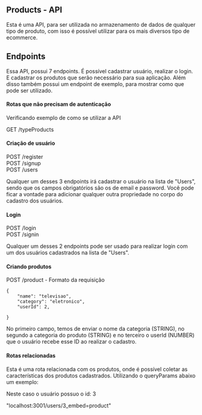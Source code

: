 ## Products - API

Esta é uma API, para ser utilizada no armazenamento de dados de qualquer tipo de produto, com isso é possível utilizar para os mais diversos tipo de ecommerce.

## Endpoints

Essa API, possui 7 endpoints.
É possível cadastrar usuário, realizar o login. E cadastrar os produtos que serão necessário para sua aplicação.
Além disso também possui um endpoint de exemplo, para mostrar como que pode ser utilizado.

#### Rotas que não precisam de autenticação

Verificando exemplo de como se utilizar a API <br/>

GET /typeProducts

#### Criação de usuário

POST /register <br/>
POST /signup <br/>
POST /users

Qualquer um desses 3 endpoints irá cadastrar o usuário na lista de "Users", sendo que os campos obrigatórios são os de email e password.
Você pode ficar a vontade para adicionar qualquer outra propriedade no corpo do cadastro dos usuários.

#### Login

POST /login <br/>
POST /signin

Qualquer um desses 2 endpoints pode ser usado para realizar login com um dos usuários cadastrados na lista de "Users".

#### Criando produtos

POST /product - Formato da requisição

    {
        "name": "televisao",
        "category": "eletronico",
        "userId": 2,

    }

No primeiro campo, temos de enviar o nome da categoria (STRING), no segundo a categoria do produto (STRING) e no terceiro o userId (NUMBER) que o usuário recebe esse ID ao realizar o cadastro.

#### Rotas relacionadas

Esta é uma rota relacionada com os produtos, onde é possível coletar as características dos produtos cadastrados.
Utilizando o queryParams abaixo um exemplo:

Neste caso o usuário possuo o id: 3

"localhost:3001/users/3_embed=product"
